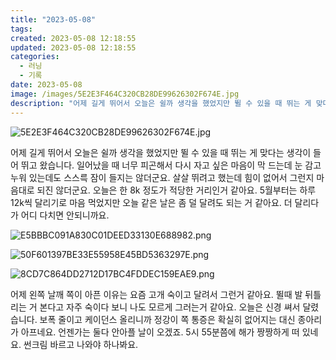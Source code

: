 ```yaml
---
title: "2023-05-08"
tags:
created: 2023-05-08 12:18:55
updated: 2023-05-08 12:18:55
categories:
  - 러닝
  - 기록
date: 2023-05-08
image: /images/5E2E3F464C320CB28DE99626302F674E.jpg
description: "어제 길게 뛰어서 오늘은 쉴까 생각을 했었지만 뛸 수 있을 때 뛰는 게 맞다는 생각이 들어 뛰고 왔습니다. 일어났을 때 너무 피곤해서 다시 자고 싶은 마음이 막 드는데 눈 감고 누워 있는데도 스스륵 잠이 들지는 않더군요. 살살 뛰려고 했는데 힘이 없어서 그런지 마음대로 되진 않더군요. "
---
```


![5E2E3F464C320CB28DE99626302F674E.jpg](/images/5E2E3F464C320CB28DE99626302F674E.jpg)
 
 

어제 길게 뛰어서 오늘은 쉴까 생각을 했었지만 뛸 수 있을 때 뛰는 게 맞다는 생각이 들어 뛰고 왔습니다. 일어났을 때 너무 피곤해서 다시 자고 싶은 마음이 막 드는데 눈 감고 누워 있는데도 스스륵 잠이 들지는 않더군요.
살살 뛰려고 했는데 힘이 없어서 그런지 마음대로 되진 않더군요. 오늘은 한 8k 정도가 적당한 거리인거 같아요.
5월부터는 하루 12k씩 달리기로 마음 먹었지만 오늘 같은 날은 좀 덜 달려도 되는 거 같아요. 더 달리다가 어디 다치면 안되니까요.

 
 ![E5BBBC091A830C01DEED33130E688982.png](/images/E5BBBC091A830C01DEED33130E688982.png)
 
 

 
 ![50F601397BE33E55958E45BD5363297E.png](/images/50F601397BE33E55958E45BD5363297E.png)
 
 

 
 ![8CD7C864DD2712D17BC4FDDEC159EAE9.png](/images/8CD7C864DD2712D17BC4FDDEC159EAE9.png)
 
 

어제 왼쪽 날깨 쪽이 아픈 이유는 요즘 고개 숙이고 달려서 그런거 같아요. 뛸때 발 뒤틀리는 거 본다고 자주 숙이다 보니 나도 모르게 그러는거 같아요. 오늘은 신경 쎠서 달렸습니다.
보폭 줄이고 케이던스 올리니까 정강이 쪽 통증은 확실히 없어지는 대신 종아리가 아프네요. 언젠가는 둘다 안아플 날이 오겠죠.
5시 55분쯤에 해가 짱짱하게 떠 있네요. 썬크림 바르고 나와야 하나봐요.
